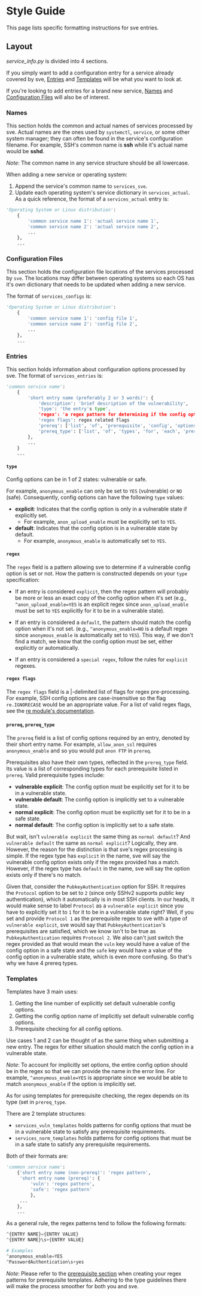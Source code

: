 # Style Guide
This page lists specific formatting instructions for sve entries.


## Layout
*service_info.py* is divided into 4 sections.

If you simply want to add a configuration entry for a service already covered by sve, [Entries](#entries) and [Templates](#templates) will be what you want to look at.

If you're looking to add entries for a brand new service, [Names](#names) and [Configuration Files](#configs) will also be of interest.

<a name="names"></a>
### Names
This section holds the common and actual names of services processed by sve. Actual names are the ones used by `systemctl`, `service`, or some other system manager; they can often be found in the service's configuration filename. For example, SSH's common name is **ssh** while it's actual name would be **sshd**.

*Note*: The common name in any service structure should be all lowercase.

When adding a new service or operating system:

1. Append the service's common name to `services_sve`.
2. Update each operating system's service dictionary in `services_actual`. As a quick reference, the format of a `services_actual` entry is:

```python
'Operating System or Linux distribution':
    {
        'common service name 1': 'actual service name 1',
        'common service name 2': 'actual service name 2',
        ...
    },
    ...
```


<a name="configs"></a>
### Configuration Files
This section holds the configuration file locations of the services processed by `sve`. The locations may differ between operating systems so each OS has it's own dictionary that needs to be updated when adding a new service.

The format of `services_configs` is:
```python
'Operating System or Linux distribution':
    {
        'common service name 1': 'config file 1',
        'common service name 2': 'config file 2',
        ...
    },
    ...
```

<a name="entries"></a>
### Entries
This section holds information about configuration options processed by sve. The format of `services_entries` is:

```python
'common service name':
    {
        'short entry name (preferably 2 or 3 words)': {
            'description': 'brief description of the vulnerability',
            'type': 'the entry's type',
            'regex': 'a regex pattern for determining if the config option is set',
            'regex flags': regex related flags
            'prereq': ['list', 'of', 'prerequisite', 'config', 'options']
            'prereq_type': ['list', 'of', 'types', 'for', 'each', 'prerequisite']
        },
        ...
    }
    ...
```

#### `type`
Config options can be in 1 of 2 states: vulnerable or safe.

For example, `anonymous_enable` can only be set to `YES` (vulnerable) or `NO` (safe). Consequently, config options can have the following `type` values:

* **explicit**: Indicates that the config option is only in a vulnerable state if explicitly set.
  * For example, `anon_upload_enable` must be explicitly set to `YES`.
* **default**: Indicates that the config option is in a vulnerable state by default.
  * For example, `anonymous_enable` is automatically set to `YES`.
<!--* **special regex**: Indicates the config option type is explicit, but matching it relies on some regex magic and thus requires some special output processing on sve's side.-->
  <!--* For example, `^local_umask=0[0-6][0-6]` is a special regex since in our test output we don't want to show `[0-6]` but the actual number matched.-->


#### `regex`
The `regex` field is a pattern allowing sve to determine if a vulnerable config option is set or not. How the pattern is constructed depends on your `type` specification:

* If an entry is considered `explicit`, then the regex pattern  will probably be more or less an exact copy of the config option when it's set (e.g., `^anon_upload_enable=YES` is an explicit regex since `anon_upload_enable` must be set to `YES` explicitly for it to be in a vulnerable state).

* If an entry is considered a `default`, the pattern should match the config option when it's not set. (e.g., `^anonymous_enable=NO` is a default regex since `anonymous_enable` is automatically set to `YES`). This way, if we don't find a match, we know that the config option must be set, either explicitly or automatically.

* If an entry is considered a `special regex`, follow the rules for `explicit` regexes.

#### `regex flags`
The `regex flags` field is a |-delimited list of flags for regex pre-processing. For example, SSH config options are case-insensitive so the flag `re.IGNORECASE` would be an appropriate value. For a list of valid regex flags, see the [re module's documentation](https://docs.python.org/3/library/re.html#re.A).

<a name="prereq"></a>
#### `prereq`, `prereq_type`
The `prereq` field is a list of config options required by an entry, denoted by their short entry name. For example, `allow_anon_ssl` requires `anonymous_enable` and so you would put `anon FTP` in `prereq`.

Prerequisites also have their own types, reflected in the `prereq_type` field. Its value is a list of corresponding types for each prerequisite listed in `prereq`. Valid prerequisite types include:

* **vulnerable explicit**: The config option must be explicitly set for it to be in a vulnerable state.
* **vulnerable default**:  The config option is implicitly set to a vulnerable state.
* **normal explicit**:     The config option must be explicitly set for it to be in a safe state.
* **normal default**:      The config option is implicitly set to a safe state.

But wait, isn't `vulnerable explicit` the same thing as `normal default`? And `vulnerable default` the same as `normal explicit`? Logically, they are. However, the reason for the distinction is that sve's regex processing is simple. If the regex type has `explicit` in the name, sve will say the vulnerable config option exists only if the regex provided has a match. However, if the regex type has `default` in the name, sve will say the option exists only if there's no match.

Given that, consider the `PubkeyAuthentication` option for SSH. It requires the `Protocol` option to be set to `2` (since only SSHv2 supports public key authentication), which it automatically is in most SSH clients. In our heads, it would make sense to label `Protocol` as a `vulnerable explicit` since you have to explicitly set it to `1` for it to be in a vulnerable state right? Well, if you set and provide `Protocol 1` as the prerequisite regex to sve with a type of `vulnerable explicit`, sve would say that `PubkeyAuthentication`'s prerequisites are satisfied, which we know isn't to be true as `PubkeyAuthentication` requires `Protocol 2`. We also can't just switch the regex provided as that would mean the `vuln` key would have a value of the config option in a safe state and the `safe` key would have a value of the config option in a vulnerable state, which is even more confusing. So that's why we have 4 prereq types.

<a name="templates"></a>
### Templates
Templates have 3 main uses:
1. Getting the line number of explicitly set default vulnerable config options.
2. Getting the config option name of implicitly set default vulnerable config options.
3. Prerequisite checking for all config options.

Use cases 1 and 2 can be thought of as the same thing when submitting a new entry. The regex for either situation should match the config option in a vulnerable state.

*Note*: To account for implicitly set options, the entire config option should be in the regex so that we can provide the name in the error line. For example, `^anonymous_enable=YES` is appropriate since we would be able to match `anonymous_enable` if the option is implicitly set.

As for using templates for prerequisite checking, the regex depends on its type (set in `prereq_type`.

There are 2 template structures:
* `services_vuln_templates` holds patterns for config options that must be in a vulnerable state to satisfy any prerequisite requirements.
* `services_norm_templates` holds patterns for config options that must be in a safe state to satisfy any prerequisite requirements.

Both of their formats are:
```python
'common service name':
    {'short entry name (non-prereq)': 'regex pattern',
     'short entry name (prereq)': {
         'vuln': 'regex pattern',
         'safe': 'regex pattern'
         },
     ...
    },
    ...
```

As a general rule, the regex patterns tend to follow the following formats:
```python
^{ENTRY NAME}={ENTRY VALUE}
^{ENTRY NAME}\s+{ENTRY VALUE}

# Examples
^anonymous_enable=YES
^PasswordAuthentication\s+yes
```

*Note*: Please refer to the [prerequisite section](#prereq) when creating your regex patterns for prerequisite templates. Adhering to the type guidelines there will make the process smoother for both you and sve.
